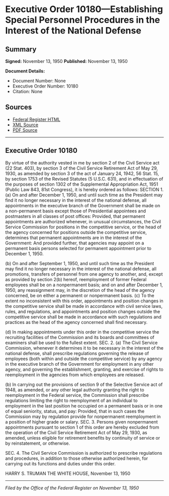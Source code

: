 # Executive Order 10180—Establishing Special Personnel Procedures in the Interest of the National Defense

## Summary

**Signed:** November 13, 1950
**Published:** November 13, 1950

**Document Details:**
- Document Number: None
- Executive Order Number: 10180
- Citation: None

## Sources
- [Federal Register HTML](https://www.presidency.ucsb.edu/documents/executive-order-10180-establishing-special-personnel-procedures-the-interest-the-national)
- [XML Source](None)
- [PDF Source](None)

---

## Executive Order 10180

By virtue of the authority vested in me by section 2 of the Civil Service act (22 Stat. 403), by section 3 of the Civil Service Retirement Act of May 29, 1930, as amended by section 3 of the act of January 24, 1942, 56 Stat. 15, by section 1753 of the Revised Statutes (5 U.S.C. 631), and in effectuation of the purposes of section 1302 of the Supplemental Appropriation Act, 1951 (Public Law 843, 81st Congress), it is hereby ordered as follows:
SECTION 1. (a) On and after December 1, 1950, and until such time as the President may find it no longer necessary in the interest of the national defense, all appointments in the executive branch of the Government shall be made on a non-permanent basis except those of Presidential appointees and postmasters in all classes of post offices: Provided, that permanent appointments are authorized whenever, in unusual circumstances, the Civil Service Commission for positions in the competitive service, or the head of the agency concerned for positions outside the competitive service, determines that permanent appointments are in the interest of the Government: And provided further, that agencies may appoint on a permanent basis persons selected for permanent appointment prior to December 1, 1950.

(b) On and after September 1, 1950, and until such time as the President may find it no longer necessary in the interest of the national defense, all promotions, transfers of personnel from one agency to another, and, except as provided by section 2(b) hereof, reemployment of former Federal employees shall be on a nonpermanent basis; and on and after December 1, 1950, any reassignment may, in the discretion of the head of the agency concerned, be on either a permanent or nonpermanent basis.
(c) To the extent no inconsistent with this order, appointments and position changes in the competitive service shall be made in accordance with civil service laws, rules, and regulations, and appointments and position changes outside the competitive service shall be made in accordance with such regulations and practices as the head of the agency concerned shall find necessary.

(d) In making appointments under this order in the competitive service the recruiting facilities of the Commission and its boards and committees of examiners shall be used to the fullest extent.
SEC. 2. (a) The Civil Service Commission, whenever it determines it to be necessary in the interest of the national defense, shall prescribe regulations governing the release of employees (both within and outside the competitive service) by any agency in the executive branch of the Government for employment in any other agency, and governing the establishment, granting, and exercise of rights to reemployment in the agencies from which employees are released.

(b) In carrying out the provisions of section 9 of the Selective Service act of 1948, as amended, or any other legal authority granting the right to reemployment in the Federal service, the Commission shall prescribe regulations limiting the right to reemployment of an individual to employment in the last position he occupied on a permanent basis or in one of equal seniority, status, and pay: Provided, that in such cases the Commission may by regulation provide for nonpermanent reemployment in a position of higher grade or salary.
SEC. 3. Persons given nonpermanent appointments pursuant to section 1 of this order are hereby excluded from the operation of the Civil Service Retirement Act of May 29, 1930, as amended, unless eligible for retirement benefits by continuity of service or by reinstatement, or otherwise.

SEC. 4. The Civil Service Commission is authorized to prescribe regulations and procedures, in addition to those otherwise authorized herein, for carrying out its functions and duties under this order.

HARRY S. TRUMAN
THE WHITE HOUSE,
November 13, 1950

---

*Filed by the Office of the Federal Register on November 13, 1950*
